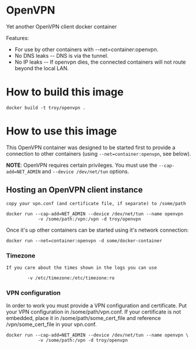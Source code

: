 
# OpenVPN

Yet another OpenVPN client docker container

Features:
 * For use by other containers with --net=container:openvpn.
 * No DNS leaks -- DNS is via the tunnel.
 * No IP leaks -- If openvpn dies, the connected containers will not route beyond the local LAN.

# How to build this image

    docker build -t troy/openvpn .

# How to use this image

This OpenVPN container was designed to be started first to provide a connection
to other containers (using `--net=container:openvpn`, see below).

**NOTE**: OpenVPN requires certain privileges.
You must use the `--cap-add=NET_ADMIN` and `--device /dev/net/tun` options.

## Hosting an OpenVPN client instance

    copy your vpn.conf (and certificate file, if separate) to /some/path

    docker run --cap-add=NET_ADMIN --device /dev/net/tun --name openvpn
                -v /some/path:/vpn:/vpn -d troy/openvpn

Once it's up other containers can be started using it's network connection:

    docker run --net=container:openvpn -d some/docker-container

### Timezone

    If you care about the times shown in the logs you can use

            -v /etc/timezone:/etc/timezone:ro

### VPN configuration

In order to work you must provide a VPN configuration and certificate.
Put your VPN configuration in /some/path/vpn.conf.
If your certificate is not embedded, place it in /some/path/some_cert_file
and reference /vpn/some_cert_file in your vpn.conf.

    docker run --cap-add=NET_ADMIN --device /dev/net/tun --name openvpn \
                -v /some/path:/vpn -d troy/openvpn 

